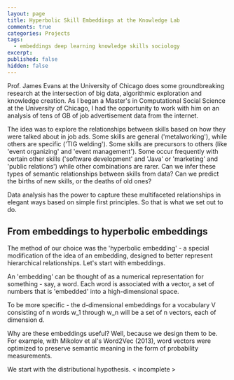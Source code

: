 ```yaml
---
layout: page
title: Hyperbolic Skill Embeddings at the Knowledge Lab
comments: true
categories: Projects
tags:
  - embeddings deep learning knowledge skills sociology
excerpt:
published: false
hidden: false
---
```


Prof. James Evans at the University of Chicago does some groundbreaking research at the intersection of big data, algorithmic exploration and knowledge creation. As I began a Master's in Computational Social Science at the University of Chicago, I had the opportunity to work with him on an analysis of tens of GB of job advertisement data from the internet.

The idea was to explore the relationships between skills based on how they were talked about in job ads. Some skills are general ('metalworking'), while others are specific ('TIG welding'). Some skills are precursors to others (like 'event organizing' and 'event management'). Some occur frequently with certain other skills ('software development' and 'Java' or 'marketing' and 'public relations') while other combinations are rarer. Can we infer these types of semantic relationships between skills from data? Can we predict the births of new skills, or the deaths of old ones?

Data analysis has the power to capture these multifaceted relationships in elegant ways based on simple first principles. So that is what we set out to do.

## From embeddings to hyperbolic embeddings

The method of our choice was the 'hyperbolic embedding' - a special modification of the idea of an embedding, designed to better represent hierarchical relationships. Let's start with embeddings.

An 'embedding' can be thought of as a numerical representation for something - say, a word. Each word is associated with a vector, a set of numbers that is 'embedded' into a high-dimensional space.

To be more specific - the d-dimensional embeddings for a vocabulary V consisting of n words w_1 through w_n will be a set of n vectors, each of dimension d.

Why are these embeddings useful? Well, because we design them to be. For example, with Mikolov et al's Word2Vec (2013), word vectors were optimized to preserve semantic meaning in the form of probability measurements.

We start with the distributional hypothesis. < incomplete >
